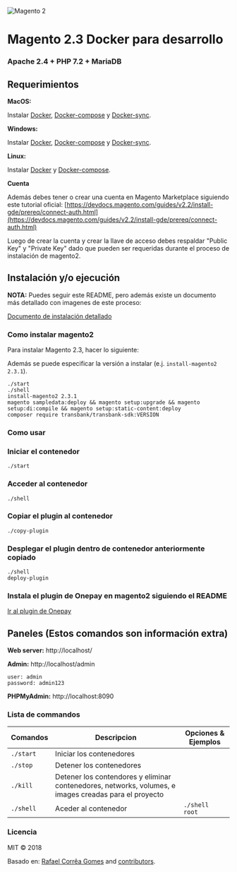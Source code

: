![Magento 2](https://cdn.rawgit.com/rafaelstz/magento2-snippets-visualstudio/master/images/icon.png)

#  Magento 2.3 Docker para desarrollo

### Apache 2.4 + PHP 7.2 + MariaDB

## Requerimientos

**MacOS:**

Instalar [Docker](https://docs.docker.com/docker-for-mac/install/), [Docker-compose](https://docs.docker.com/compose/install/#install-compose) y [Docker-sync](https://github.com/EugenMayer/docker-sync/wiki/docker-sync-on-OSX).

**Windows:**

Instalar [Docker](https://docs.docker.com/docker-for-windows/install/), [Docker-compose](https://docs.docker.com/compose/install/#install-compose) y [Docker-sync](https://github.com/EugenMayer/docker-sync/wiki/docker-sync-on-Windows).

**Linux:**

Instalar [Docker](https://docs.docker.com/engine/installation/linux/docker-ce/ubuntu/) y [Docker-compose](https://docs.docker.com/compose/install/#install-compose).

**Cuenta**

Además debes tener o crear una cuenta en Magento Marketplace siguiendo este tutorial oficial: [https://devdocs.magento.com/guides/v2.2/install-gde/prereq/connect-auth.html](https://devdocs.magento.com/guides/v2.2/install-gde/prereq/connect-auth.html)

Luego de crear la cuenta y crear la llave de acceso debes respaldar "Public Key" y "Private Key" dado que pueden ser requeridas durante el proceso de instalación de magento2.

## Instalación y/o ejecución

**NOTA:** Puedes seguir este README, pero además existe un documento más detallado con imagenes de este proceso:

[Documento de instalación detallado](docs/INSTALLATION.md)

### Como instalar magento2

Para instalar Magento 2.3, hacer lo siguiente:

Además se puede especificar la versión a instalar (e.j. `install-magento2 2.3.1`).

```
./start
./shell
install-magento2 2.3.1
magento sampledata:deploy && magento setup:upgrade && magento setup:di:compile && magento setup:static-content:deploy
composer require transbank/transbank-sdk:VERSION
```

### Como usar

### Iniciar el contenedor

```
./start
```

### Acceder al contenedor

```
./shell
```

### Copiar el plugin al contenedor

```
./copy-plugin
```

### Desplegar el plugin dentro de contenedor anteriormente copiado

```
./shell
deploy-plugin
```

### Instala el plugin de Onepay en magento2 siguiendo el README

[Ir al plugin de Onepay](https://github.com/TransbankDevelopers/transbank-plugin-magento2-onepay)

## Paneles (Estos comandos son información extra)

**Web server:** http://localhost/

**Admin:** http://localhost/admin

    user: admin
    password: admin123

**PHPMyAdmin:** http://localhost:8090

### Lista de commandos

| Comandos  | Descripcion  | Opciones & Ejemplos |
|---|---|---|
| `./start`  | Iniciar los contenedores  | |
| `./stop`  | Detener los contenedores  | |
| `./kill`  | Detener los contendores y eliminar contenedores, networks, volumes, e images creadas para el proyecto  | |
| `./shell`  | Aceder al contenedor  | `./shell root` | |

### Licencia

MIT © 2018

Basado en: [Rafael Corrêa Gomes](https://github.com/rafaelstz/) and [contributors](https://github.com/clean-docker/Magento2/graphs/contributors).

